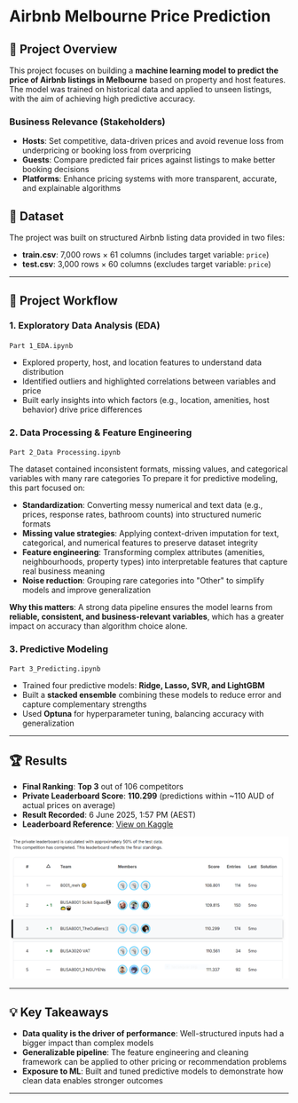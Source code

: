 # Airbnb Melbourne Price Prediction

## 📌 Project Overview
This project focuses on building a **machine learning model to predict the price of Airbnb listings in Melbourne** based on property and host features.
The model was trained on historical data and applied to unseen listings, with the aim of achieving high predictive accuracy.

### Business Relevance (Stakeholders)
- **Hosts**: Set competitive, data-driven prices and avoid revenue loss from underpricing or booking loss from overpricing
- **Guests**: Compare predicted fair prices against listings to make better booking decisions
- **Platforms**: Enhance pricing systems with more transparent, accurate, and explainable algorithms

## 📂 Dataset
The project was built on structured Airbnb listing data provided in two files:
- **train.csv**: 7,000 rows × 61 columns (includes target variable: `price`)
- **test.csv**: 3,000 rows × 60 columns (excludes target variable: `price`)

---

## 🔎 Project Workflow

### 1. Exploratory Data Analysis (EDA)
`Part 1_EDA.ipynb`

- Explored property, host, and location features to understand data distribution
- Identified outliers and highlighted correlations between variables and price
- Built early insights into which factors (e.g., location, amenities, host behavior) drive price differences

  
### 2. Data Processing & Feature Engineering 
`Part 2_Data Processing.ipynb`

The dataset contained inconsistent formats, missing values, and categorical variables with many rare categories
To prepare it for predictive modeling, this part focused on:
- **Standardization**: Converting messy numerical and text data (e.g., prices, response rates, bathroom counts) into structured numeric formats
- **Missing value strategies**: Applying context-driven imputation for text, categorical, and numerical features to preserve dataset integrity
- **Feature engineering**: Transforming complex attributes (amenities, neighbourhoods, property types) into interpretable features that capture real business meaning
- **Noise reduction**: Grouping rare categories into "Other" to simplify models and improve generalization

**Why this matters**: A strong data pipeline ensures the model learns from **reliable, consistent, and business-relevant variables**, which has a greater impact on accuracy than algorithm choice alone.


### 3. Predictive Modeling
`Part 3_Predicting.ipynb`
- Trained four predictive models: **Ridge, Lasso, SVR, and LightGBM**
- Built a **stacked ensemble** combining these models to reduce error and capture complementary strengths
- Used **Optuna** for hyperparameter tuning, balancing accuracy with generalization

---

## 🏆 Results

- **Final Ranking**: **Top 3** out of 106 competitors
- **Private Leaderboard Score**: **110.299** (predictions within ~110 AUD of actual prices on average)
- **Result Recorded**: 6 June 2025, 1:57 PM (AEST)
- **Leaderboard Reference**: [View on Kaggle](https://www.kaggle.com/competitions/asba-predictive-analytics-competition/leaderboard)

![](Final_Results.PNG)

---

## 💡 Key Takeaways

- **Data quality is the driver of performance**: Well-structured inputs had a bigger impact than complex models
- **Generalizable pipeline**: The feature engineering and cleaning framework can be applied to other pricing or recommendation problems
- **Exposure to ML**: Built and tuned predictive models to demonstrate how clean data enables stronger outcomes

---
